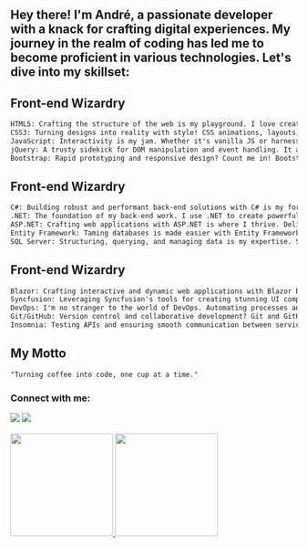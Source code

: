 ## Hey there! I'm André, a passionate developer with a knack for crafting digital experiences. My journey in the realm of coding has led me to become proficient in various technologies. Let's dive into my skillset:

## Front-end Wizardry

```html
HTML5: Crafting the structure of the web is my playground. I love creating semantic and accessible HTML.
CSS3: Turning designs into reality with style! CSS animations, layouts, and responsiveness are my bread and butter.
JavaScript: Interactivity is my jam. Whether it's vanilla JS or harnessing frameworks, I thrive on enhancing user experiences.
jQuery: A trusty sidekick for DOM manipulation and event handling. It adds that sprinkle of magic to web development.
Bootstrap: Rapid prototyping and responsive design? Count me in! Bootstrap is my toolkit for creating sleek and modern interfaces.
```
## Front-end Wizardry
```html
C#: Building robust and performant back-end solutions with C# is my forte.
.NET: The foundation of my back-end work. I use .NET to create powerful and efficient applications.
ASP.NET: Crafting web applications with ASP.NET is where I thrive. Delivering seamless user experiences is my goal.
Entity Framework: Taming databases is made easier with Entity Framework. It's my go-to for efficient data access.
SQL Server: Structuring, querying, and managing data is my expertise. SQL Server is my trusted partner in this journey.
```
## Front-end Wizardry
```html
Blazor: Crafting interactive and dynamic web applications with Blazor brings out my creativity.
Syncfusion: Leveraging Syncfusion's tools for creating stunning UI components and visuals is my secret weapon.
DevOps: I'm no stranger to the world of DevOps. Automating processes and streamlining workflows is my passion.
Git/GitHub: Version control and collaborative development? Git and GitHub are my daily companions.
Insomnia: Testing APIs and ensuring smooth communication between services with Insomnia is part of my routine.
```
## My Motto
```html
"Turning coffee into code, one cup at a time."
```
<h3 align="left">Connect with me:</h3>
<div>  
  <a href="https://www.linkedin.com/in/andrehrc/" target="_blank"><img src="https://img.shields.io/badge/-LinkedIn-%230077B5?style=for-the-badge&logo=linkedin&logoColor=white" target="_blank"></a> 
 <a href = "mailto:andre.henrique0207@gmail.com"><img src="https://img.shields.io/badge/Gmail-D14836?style=for-the-badge&logo=gmail&logoColor=white" target="_blank"></a>
 </div>
<br>
<div>
  <a href="https://github.com/Andrehrc">
  <img height="180em" src="https://github-readme-stats.vercel.app/api?username=Andrehrc&show_icons=true&theme=dark&include_all_commits=true&count_private=true"/>
  <img height="180em" src="https://github-readme-stats.vercel.app/api/top-langs/?username=Andrehrc&layout=compact&langs_count=7&theme=dark"/>
</div>
